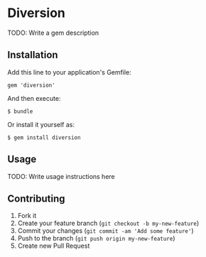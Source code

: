 # Diversion

TODO: Write a gem description

## Installation

Add this line to your application's Gemfile:

    gem 'diversion'

And then execute:

    $ bundle

Or install it yourself as:

    $ gem install diversion

## Usage

TODO: Write usage instructions here

## Contributing

1. Fork it
2. Create your feature branch (`git checkout -b my-new-feature`)
3. Commit your changes (`git commit -am 'Add some feature'`)
4. Push to the branch (`git push origin my-new-feature`)
5. Create new Pull Request

